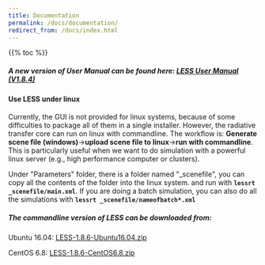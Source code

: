 ```yaml
---
title: Documentation
permalink: /docs/documentation/
redirect_from: /docs/index.html
---
```


{{% toc %}}

##### A new version of User Manual can be found here: [LESS User Manual (V1.8.4)](http://lessrt.org/Attachments/LESS_User_Manual_1.8.4.pdf)


#### Use LESS under linux

Currently, the GUI is not provided for linux systems, because of some difficulties to package all of them in a single installer.
However, the radiative transfer core can run on linux with commandline. The workflow is:
**Generate scene file (windows)**->**upload scene file to linux**->**run with commandline**. This is particularly useful when we want to do simulation with a powerful linux server (e.g., high performance computer or clusters).

Under "Parameters" folder, there is a folder named "_scenefile", you can copy all the contents of the folder into the linux system.
and run with **`lessrt _scenefile/main.xml`**. If you are doing a batch simulation, you can also do all the simulations with **`lessrt _scenefile/nameofbatch*.xml`**

##### The commandline version of LESS can be downloaded from:
Ubuntu 16.04: [LESS-1.8.6-Ubuntu16.04.zip](https://github.com/jianboqi/lessrt/releases/download/LESS1.8.6/LESS-1.8.6-Ubuntu16.04.zip)

CentOS 6.8: [LESS-1.8.6-CentOS6.8.zip](https://github.com/jianboqi/lessrt/releases/download/LESS1.8.6/LESS-1.8.6-CentOS6.8.zip)
